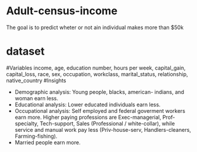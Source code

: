 # Adult-census-income
The goal is to predict wheter or not ain individual makes more than $50k
# dataset
#Variables 
income, age, education number, hours per week, capital_gain, capital_loss, race, sex, occupation, workclass, marital_status, relationship, native_country
#Insights
- Demographic analysis: Young people, blacks, american- indians, and woman earn less.
- Educational analysis: Lower educated individuals earn less.
-  Occupational analysis: Self employed and federal goverment workers earn more. Higher paying professions are Exec-managerial, Prof-specialty, Tech-support, Sales
(Professional / white-collar), while service and manual work pay less (Priv-house-serv, Handlers-cleaners, Farming-fishing).
- Married people earn more.
  
